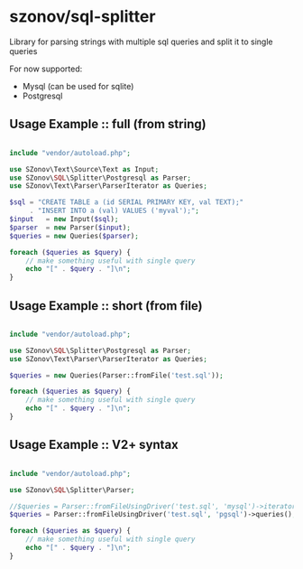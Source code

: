 # szonov/sql-splitter
Library for parsing strings with multiple sql queries and split it to single queries

For now supported:
* Mysql (can be used for sqlite)
* Postgresql

Usage Example :: full (from string)
-------------

```php

include "vendor/autoload.php";

use SZonov\Text\Source\Text as Input;
use SZonov\SQL\Splitter\Postgresql as Parser;
use SZonov\Text\Parser\ParserIterator as Queries;

$sql = "CREATE TABLE a (id SERIAL PRIMARY KEY, val TEXT);"
     . "INSERT INTO a (val) VALUES ('myval');";
$input   = new Input($sql);
$parser  = new Parser($input);
$queries = new Queries($parser);

foreach ($queries as $query) {
    // make something useful with single query
    echo "[" . $query . "]\n";
}

```

Usage Example :: short (from file)
-------------

```php

include "vendor/autoload.php";

use SZonov\SQL\Splitter\Postgresql as Parser;
use SZonov\Text\Parser\ParserIterator as Queries;

$queries = new Queries(Parser::fromFile('test.sql'));

foreach ($queries as $query) {
    // make something useful with single query
    echo "[" . $query . "]\n";
}

```

Usage Example :: V2+ syntax
-------------

```php

include "vendor/autoload.php";

use SZonov\SQL\Splitter\Parser;

//$queries = Parser::fromFileUsingDriver('test.sql', 'mysql')->iterator();
$queries = Parser::fromFileUsingDriver('test.sql', 'pgsql')->queries();

foreach ($queries as $query) {
    // make something useful with single query
    echo "[" . $query . "]\n";
}
```